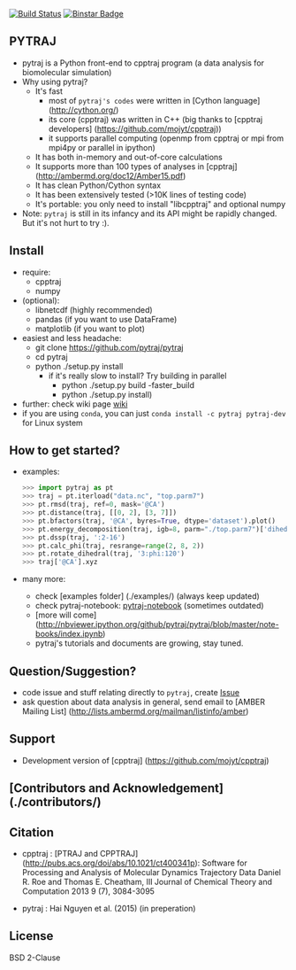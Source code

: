 [![Build Status](https://travis-ci.org/pytraj/pytraj.svg?branch=master)](https://travis-ci.org/pytraj/pytraj)
[![Binstar Badge](https://binstar.org/pytraj/pytraj-dev/badges/version.svg)](https://binstar.org/pytraj/pytraj-dev/)

PYTRAJ
------

- pytraj is a Python front-end to cpptraj program (a data analysis for biomolecular simulation)
- Why using pytraj?
    * It's fast
        * most of `pytraj's codes` were written in [Cython language] (http://cython.org/)
        * its core (cpptraj) was written in C++ (big thanks to [cpptraj developers] (https://github.com/mojyt/cpptraj))
        * it supports parallel computing (openmp from cpptraj or mpi from mpi4py or parallel in ipython)
    * It has both in-memory and out-of-core calculations
    * It supports more than 100 types of analyses in [cpptraj] (http://ambermd.org/doc12/Amber15.pdf)
    * It has clean Python/Cython syntax
    * It has been extensively tested (>10K lines of testing code)
    * It's portable: you only need to install "libcpptraj" and optional numpy
- Note: `pytraj` is still in its infancy and its API might be rapidly changed. But it's not hurt to try :).


Install
-------
- require:
    - cpptraj
    - numpy
- (optional):
    - libnetcdf (highly recommended)
    - pandas (if you want to use DataFrame) 
    - matplotlib (if you want to plot)
- easiest and less headache:
    * git clone https://github.com/pytraj/pytraj
    * cd pytraj
    * python ./setup.py install
        * if it's really slow to install? Try building in parallel
            * python ./setup.py build -faster_build
            * python ./setup.py install)
- further: check wiki page [wiki](http://www.github.com/pytraj/pytraj/wiki)
- if you are using `conda`, you can just `conda install -c pytraj pytraj-dev` for Linux system

How to get started?
------------------
- examples: 

    ```python
    >>> import pytraj as pt
    >>> traj = pt.iterload("data.nc", "top.parm7")
    >>> pt.rmsd(traj, ref=0, mask='@CA')
    >>> pt.distance(traj, [[0, 2], [3, 7]])
    >>> pt.bfactors(traj, '@CA', byres=True, dtype='dataset').plot()
    >>> pt.energy_decomposition(traj, igb=8, parm="./top.parm7")['dihedral']
    >>> pt.dssp(traj, ':2-16')
    >>> pt.calc_phi(traj, resrange=range(2, 8, 2))
    >>> pt.rotate_dihedral(traj, '3:phi:120')
    >>> traj['@CA'].xyz

    ```
- many more:
    * check [examples folder] (./examples/) (always keep updated)
    * check pytraj-notebook: [pytraj-notebook](http://nbviewer.ipython.org/github/pytraj/pytraj/blob/master/note-books/pytraj_overview.ipynb) (sometimes outdated)
    * [more will come] (http://nbviewer.ipython.org/github/pytraj/pytraj/blob/master/note-books/index.ipynb)
    * pytraj's tutorials and documents are growing, stay tuned.

Question/Suggestion?
--------------------
* code issue and stuff relating directly to `pytraj`, create [Issue](https://github.com/pytraj/pytraj/issues)
* ask question about data analysis in general, send email to [AMBER Mailing List] (http://lists.ambermd.org/mailman/listinfo/amber)

Support
-------
* Development version of [cpptraj] (https://github.com/mojyt/cpptraj)

[Contributors and Acknowledgement] (./contributors/)
----------------------------------------------------

Citation
--------
- cpptraj : [PTRAJ and CPPTRAJ] (http://pubs.acs.org/doi/abs/10.1021/ct400341p): Software for Processing and Analysis of Molecular Dynamics Trajectory Data
Daniel R. Roe and Thomas E. Cheatham, III
Journal of Chemical Theory and Computation 2013 9 (7), 3084-3095 

- pytraj : Hai Nguyen et al. (2015) (in preperation)

License
-------
BSD 2-Clause
